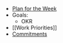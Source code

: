 - [Plan for the Week](((629d5d43-2d17-4c85-8ded-0a68ae0877bf)))
- Goals:
	- OKR
- [[Work Priorities]]
- [Commitments]([[commitment]])